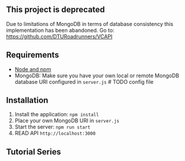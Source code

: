 ## This project is deprecated
Due to limitations of MongoDB in terms of database consistency this implementation has been abandoned.
Go to: https://github.com/DTURoadrunners/VCAPI

## Requirements
- [Node and npm](http://nodejs.org)
- MongoDB: Make sure you have your own local or remote MongoDB database URI configured in `server.js` # TODO config file

## Installation
1. Install the application: `npm install`
2. Place your own MongoDB URI in `server.js` 
3. Start the server: `npm run start`
4. READ API `http://localhost:3000`

## Tutorial Series
